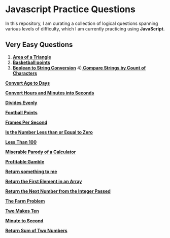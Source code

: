 # Javascript Practice Questions
In this repository, I am curating a collection of logical questions spanning various levels of difficulty, which I am currently practicing using **JavaScript.**

## Very Easy Questions

1) [ **Area of a Triangle**](https://github.com/mk-manishkumar/javascript-practice-questions/blob/Manish/Very%20Easy%20Questions/Area%20of%20a%20Triangle.js)
2) [ **Basketball points**](https://github.com/mk-manishkumar/javascript-practice-questions/blob/Manish/Very%20Easy%20Questions/Basketball%20points.js)
3) [**Boolean to String Conversion**](https://github.com/mk-manishkumar/javascript-practice-questions/blob/Manish/Very%20Easy%20Questions/Boolean%20to%20String%20Conversion.js)
4)[ **Compare Strings by Count of Characters**](https://github.com/mk-manishkumar/javascript-practice-questions/blob/Manish/Very%20Easy%20Questions/Compare%20Strings%20by%20Count%20of%20Characters.js)

[ **Convert Age to Days**](https://github.com/mk-manishkumar/javascript-practice-questions/blob/Manish/Very%20Easy%20Questions/Convert%20Age%20to%20Days.js)

[ **Convert Hours and Minutes into Seconds**](https://github.com/mk-manishkumar/javascript-practice-questions/blob/Manish/Very%20Easy%20Questions/Convert%20Hours%20and%20Minutes%20into%20Seconds.js)

[ **Divides Evenly**](https://github.com/mk-manishkumar/javascript-practice-questions/blob/Manish/Very%20Easy%20Questions/Divides%20Evenly.js)

[**Football Points**](https://github.com/mk-manishkumar/javascript-practice-questions/blob/Manish/Very%20Easy%20Questions/Football%20Points.js)

[ **Frames Per Second**](https://github.com/mk-manishkumar/javascript-practice-questions/blob/Manish/Very%20Easy%20Questions/Frames%20Per%20Second.js)

[ **Is the Number Less than or Equal to Zero**](https://github.com/mk-manishkumar/javascript-practice-questions/blob/Manish/Very%20Easy%20Questions/Is%20the%20Number%20Less%20than%20or%20Equal%20to%20Zero.js)

[ **Less Than 100**](https://github.com/mk-manishkumar/javascript-practice-questions/blob/Manish/Very%20Easy%20Questions/Less%20Than%20100.js)

[ **Miserable Parody of a Calculator**](https://github.com/mk-manishkumar/javascript-practice-questions/blob/Manish/Very%20Easy%20Questions/Miserable%20Parody%20of%20a%20Calculator.js)

[ **Profitable Gamble**](https://github.com/mk-manishkumar/javascript-practice-questions/blob/Manish/Very%20Easy%20Questions/Profitable%20Gamble.js)

[ **Return something to me**](https://github.com/mk-manishkumar/javascript-practice-questions/blob/Manish/Very%20Easy%20Questions/Return%20something%20to%20me.js)

[ **Return the First Element in an Array**](https://github.com/mk-manishkumar/javascript-practice-questions/blob/Manish/Very%20Easy%20Questions/Return%20the%20First%20Element%20in%20an%20Array.js)

[**Return the Next Number from the Integer Passed**](https://github.com/mk-manishkumar/javascript-practice-questions/blob/Manish/Very%20Easy%20Questions/Return%20the%20Next%20Number%20from%20the%20Integer%20Passed.js)

[ **The Farm Problem**](https://github.com/mk-manishkumar/javascript-practice-questions/blob/Manish/Very%20Easy%20Questions/The%20Farm%20Problem.js)

[ **Two Makes Ten**](https://github.com/mk-manishkumar/javascript-practice-questions/blob/Manish/Very%20Easy%20Questions/Two%20Makes%20Ten.js)

[ **Minute to Second**](https://github.com/mk-manishkumar/javascript-practice-questions/blob/Manish/Very%20Easy%20Questions/minute%20to%20second.js)

[ **Return Sum of Two Numbers**](https://github.com/mk-manishkumar/javascript-practice-questions/blob/Manish/Very%20Easy%20Questions/return%20sum%20of%20two%20numbers.js)
